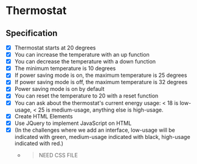 # Thermostat

## Specification
- [X] Thermostat starts at 20 degrees
- [X] You can increase the temperature with an up function
- [X] You can decrease the temperature with a down function
- [X] The minimum temperature is 10 degrees
- [X] If power saving mode is on, the maximum temperature is 25 degrees
- [X] If power saving mode is off, the maximum temperature is 32 degrees
- [X] Power saving mode is on by default
- [X] You can reset the temperature to 20 with a reset function
- [X] You can ask about the thermostat's current energy usage: < 18 is low-usage, < 25 is medium-usage, anything else is high-usage.
- [X] Create HTML Elements
- [X] Use JQuery to implement JavaScript on HTML
- [X] (In the challenges where we add an interface, low-usage will be indicated with green, medium-usage indicated with black, high-usage indicated with red.)
    - > NEED CSS FILE
